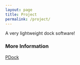 ```yaml
---
layout: page
title: Project
permalink: /project/
---
```


A very lightweight dock software!
### More Information

[PDock](https://github.com/bianliu1013/PDock)